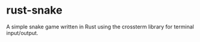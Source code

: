 # rust-snake

A simple snake game written in Rust using the crossterm library for terminal input/output.

